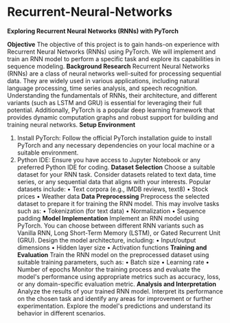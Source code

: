 # Recurrent-Neural-Networks  

__Exploring Recurrent Neural Networks (RNNs) with PyTorch__  

__Objective__
The objective of this project is to gain hands-on experience with Recurrent Neural Networks (RNNs) using PyTorch. We will implement and train an RNN model to perform a specific task and explore its capabilities in sequence modeling.
__Background Research__
Recurrent Neural Networks (RNNs) are a class of neural networks well-suited for processing sequential data. They are widely used in various applications, including natural language processing, time series analysis, and speech recognition. Understanding the fundamentals of RNNs, their architecture, and different variants (such as LSTM and GRU) is essential for leveraging their full potential. Additionally, PyTorch is a popular deep learning framework that provides dynamic computation graphs and robust support for building and training neural networks.
__Setup Environment__
1.	Install PyTorch: Follow the official PyTorch installation guide to install PyTorch and any necessary dependencies on your local machine or a suitable environment.
2.	Python IDE: Ensure you have access to Jupyter Notebook or any preferred Python IDE for coding.
__Dataset Selection__
Choose a suitable dataset for your RNN task. Consider datasets related to text data, time series, or any sequential data that aligns with your interests. Popular datasets include:
•	Text corpora (e.g., IMDB reviews, text8)
•	Stock prices
•	Weather data
__Data Preprocessing__
Preprocess the selected dataset to prepare it for training the RNN model. This may involve tasks such as:
•	Tokenization (for text data)
•	Normalization
•	Sequence padding
__Model Implementation__
Implement an RNN model using PyTorch. You can choose between different RNN variants such as Vanilla RNN, Long Short-Term Memory (LSTM), or Gated Recurrent Unit (GRU). Design the model architecture, including:
•	Input/output dimensions
•	Hidden layer size
•	Activation functions
__Training and Evaluation__
Train the RNN model on the preprocessed dataset using suitable training parameters, such as:
•	Batch size
•	Learning rate
•	Number of epochs
Monitor the training process and evaluate the model's performance using appropriate metrics such as accuracy, loss, or any domain-specific evaluation metric.
__Analysis and Interpretation__
Analyze the results of your trained RNN model. Interpret its performance on the chosen task and identify any areas for improvement or further experimentation. Explore the model's predictions and understand its behavior in different scenarios.
